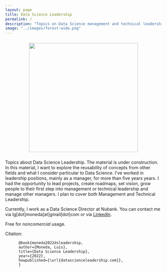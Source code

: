 ```yaml
---
layout: page
title: Data Science Leadership
permalink: /
description: "Topics on Data Science management and technical leadershipx."
image: "../images/forest-wide.png"
---
```


<div align="center">
<figure>
	<a href="../images/forest-wide.png" name="Forest">
		<img  style="width:350px;margin:10px" src="../images/forest-wide.png"/>
	</a>
</figure>
</div>

Topics about Data Science Leadership. The material is under construction. In this material, I want to explore the reusability of concepts from other fields and what I consider particular to Data Science. I've worked in leadership positions, mainly as a manager, for more than five years years. I had the opportunity to lead projects, create roadmaps, set vision, grow people to their first step into management or technical leadership and manage other managers. I plan to cover both Management and Technical Leadership.

Currently, I work as a Data Science Director at Nubank. You can contact me via lg[dot]moneda[at]gmail[dot]com or via [LinkedIn](https://www.linkedin.com/in/luis-moneda-310b0010a/).

Free for *noncomercial* usage.

Citation:

		  @book{moneda2022dsleadership,
		  author={Moneda, Luis},
		  title={Data Science Leadership},
		  year={2022},
		  howpublished={\url{datascienceleadership.com}},
		  }
